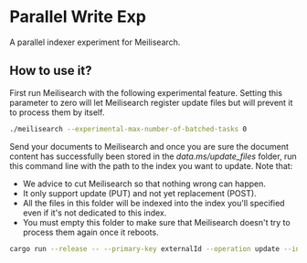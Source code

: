 # Parallel Write Exp

A parallel indexer experiment for Meilisearch.

## How to use it?

First run Meilisearch with the following experimental feature. Setting this parameter to zero will let Meilisearch register update files but will prevent it to process them by itself.

```bash
./meilisearch --experimental-max-number-of-batched-tasks 0
```

Send your documents to Meilisearch and once you are sure the document content has successfully been stored in the _data.ms/update_files_ folder, run this command line with the path to the index you want to update. Note that:
 - We advice to cut Meilisearch so that nothing wrong can happen.
 - It only support update (PUT) and not yet replacement (POST).
 - All the files in this folder will be indexed into the index you'll specified even if it's not dedicated to this index.
 - You must empty this folder to make sure that Meilisearch doesn't try to process them again once it reboots.

```bash
cargo run --release -- --primary-key externalId --operation update --index-path ../meilisearch/data.ms/indexes/{index-uid}
```
